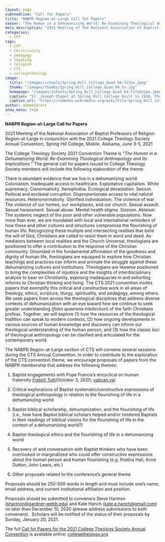 ```yaml
---
layout: page
subheadline: "Call for Papers"
title: "NABPR Region-at-Large Call for Papers"
teaser: "The Human in a Dehumanizing World: Re-Examining Theological Anthropology and Its Implications."
meta_description: "2021 Meeting of the National Association of Baptist Professors of Religion Region-at-Large in conjunction with the 2021 College Theology Society Annual Convention, Spring Hill College, Mobile, Alabama, June 3-5, 2021"
categories:
  - CFP
tags:
  - CFP
  - Christianity
  - pedagogy
  - teaching
  - religion
  - CTS
  - collegetheology
image:
  title: "/images/schools/Spring_Hill_College_Quad_04-717px.jpeg"
  thumb: "/images/thumbs/Spring_Hill_College_Quad_04_tn.jpg"
  homepage: "/images/schools/Spring_Hill_College_Quad_04-717x622px.jpeg"
  caption: "St. Joseph Chapel at Spring Hill College built in 1910. Photo by Altairisfar, Public Domain."
  caption_url: "https://commons.wikimedia.org/wiki/File:Spring_Hill_College_Quad_04.JPG#/media/File:Spring_Hill_College_Quad_04.JPG"
author: adamdjbrett
show_meta: true
---
```


**NABPR Region-at-Large Call for Papers** 

2021 Meeting of the National Association of Baptist Professors of Religion Region-at-Large in conjunction with the 2021 College Theology Society Annual Convention, Spring Hill College, Mobile, Alabama, June 3-5, 2021

The College Theology Society 2021 Convention Theme is “_The Human in a Dehumanizing World: Re-Examining Theological Anthropology and Its Implications._” The general call for papers issued to College Theology Society members will include the following elaboration of the theme: 

There is abundant evidence that we live in a dehumanizing world: Colonialism. Inadequate access to healthcare. Exploitative capitalism. White supremacy. Cisnormativity. Xenophobia. Ecological devastation. Sexism. Political and ecclesial corruption. Disproportionate access to vital natural resources. Heteronormativity. Glorified individualism. The violence of war. The violence of our homes, our workplaces, and our church. Sexual assault. Sexual harassment. Sexual abuse. Mental health stigma. Sizeism. Ableism. The systemic neglect of the poor and other vulnerable populations. Now more than ever, we are inundated with local and international reminders of how these and other cultures and structures compromise the flourishing of human life. Recognizing these multiple and intersecting realities that belie the will of God, Christians are called to resist them in word and deed. As mediators between local realities and the Church Universal, theologians are positioned to offer a contribution to the response of the Christian community. Grounded in the fundamental affirmation of the goodness and dignity of human life, theologians are equipped to explore how Christian teachings and practices can inform and animate the struggle against these dehumanizing cultures and institutions. Theologians are likewise positioned to bring the complexities of injustice and the insights of interdisciplinary analysis to bear on Christianity, exposing inadequacies in and exhorting reforms to Christian thinking and living. The CTS 2021 convention invites papers that exemplify this critical and constructive work in all areas of theology, ethics, scripture, liturgy, spirituality, and pedagogy, among others. We seek papers from across the theological disciplines that address diverse contexts of dehumanization with an eye toward how we continue to seek greater understanding (_fides quaerens intellectum_) of the faith Christians profess. Together, we will explore (1) how the resources of the theological tradition can speak to modern contexts, (2) how ongoing developments in various sources of human knowledge and discovery can inform our theological understanding of the human person, and (3) how the classic loci of theological anthropology can be clarified and articulated for the contemporary world. 

The NABPR Region-at-Large section of CTS will convene several sessions during the CTS Annual Convention. In order to contribute to the exploration of the CTS convention theme, we encourage proposals of papers from the NABPR membership that address the following themes:

1. Baptist engagements with Pope Francis’s encyclical on human fraternity [_Fratelli Tutti_](http://www.vatican.va/content/francesco/en/encyclicals/documents/papa-francesco_20201003_enciclica-fratelli-tutti.html)(October 3, 2020; [vatican.va](http://www.vatican.va/content/francesco/en/encyclicals/documents/papa-francesco_20201003_enciclica-fratelli-tutti.html))

2. Critical explorations of Baptist systematic/constructive expressions of theological anthropology in relation to the flourishing of life in a dehumanizing world

3. Baptist biblical scholarship, dehumanization, and the flourishing of life (i.e., how have Baptist biblical scholars helped and/or hindered Baptists in their readings of biblical visions for the flourishing of life in the context of a dehumanizing world?)

4. Baptist theological ethics and the flourishing of life in a dehumanizing world

5. Recovery of and conversation with Baptist thinkers who have been overlooked or marginalized who could offer constructive expressions about the human person and human flourishing (e.g. Prathia Hall, Anne Dutton, John Lewis, etc.)

6. Other proposals related to the conference’s general theme

Proposals should be 250-500 words in length and must include one’s name, email address, and current institutional affiliation and position.

Proposals should be submitted to conveners Steve Harmon ([sharmon@gardner-webb.edu](mailto:sharmon@gardner-webb.edu)) and Kate Hanch ([kate.e.hanch@gmail.com](mailto:kate.e.hanch@gmail.com)) no later than December 15, 2020 (please address submissions to both conveners).  Scholars will be notified of the status of their proposals by Sunday, January 20, 2021.

The full [Call for Papers for the 2021 College Theology Society Annual Convention](http://www.collegetheology.org/Call-for-Papers) is available online: [collegetheology.org](http://www.collegetheology.org/Call-for-Papers)
